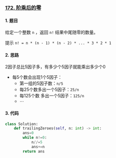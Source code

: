 ### [172. 阶乘后的零](https://leetcode-cn.com/problems/factorial-trailing-zeroes/)

#### 1. 题目

给定一个整数 `n` ，返回 `n!` 结果中尾随零的数量。

提示 `n! = n * (n - 1) * (n - 2) * ... * 3 * 2 * 1`

#### 2. 思路

2因子总比5因子多，有多少个5因子就能乘出多少个0

- 每5个数会出现1个5因子：
  - 第一组的5因子数：`n/5`
  - 每25个数多出一个5因子：`25/n`
  - 每125个数 多出一个5因子：`125/n`
  - $\cdots$

#### 3. 代码

```python
class Solution:
    def trailingZeroes(self, n: int) -> int:
        ans=0
        while n!=0:
            n//=5
            ans+=n
        return ans
```

